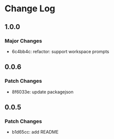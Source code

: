 # Change Log

## 1.0.0

### Major Changes

- 6c4bb4c: refactor: support workspace prompts

## 0.0.6

### Patch Changes

- 8f6033e: update packagejson

## 0.0.5

### Patch Changes

- b1d65cc: add README
